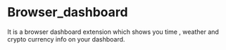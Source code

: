 # Browser_dashboard
 It is a browser dashboard extension which shows you time , weather and crypto currency info on your dashboard.
